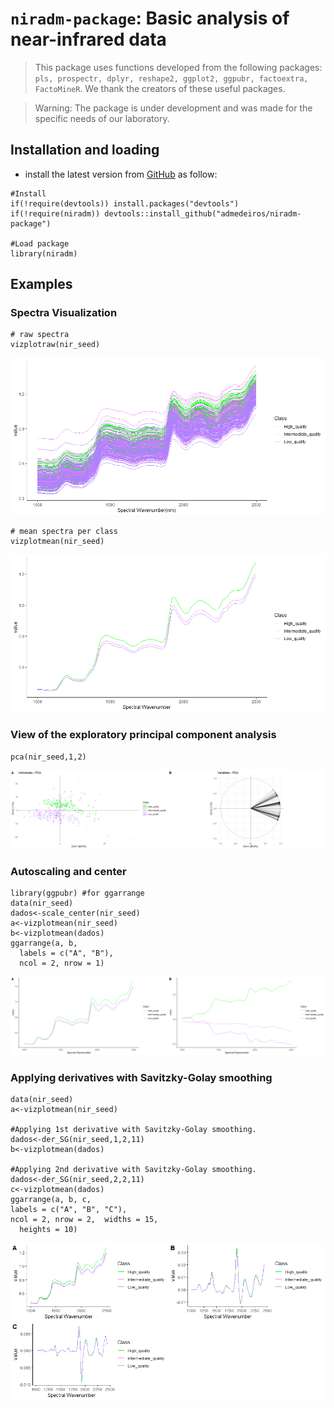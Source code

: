 
`niradm-package`: Basic analysis of near-infrared data
====================================================

> This package uses functions developed from the following packages:
> `pls, prospectr, dplyr, reshape2, ggplot2, ggpubr, factoextra,  FactoMineR`.
> We thank the creators of these useful packages.

> Warning: The package is under development and was made for the
> specific needs of our laboratory.

Installation and loading
------------------------

-   install the latest version from
    [GitHub](https://github.com/admedeiros/niradm-package) as follow:

<!-- -->

    #Install
    if(!require(devtools)) install.packages("devtools")
    if(!require(niradm)) devtools::install_github("admedeiros/niradm-package")

    #Load package
    library(niradm)

Examples
--------

### Spectra Visualization

    # raw spectra
    vizplotraw(nir_seed)

![](README_files/figure-gfm/unnamed-chunk-2-1.png)<!-- -->

    # mean spectra per class
    vizplotmean(nir_seed)

![](README_files/figure-gfm/unnamed-chunk-3-1.png)<!-- -->

### View of the exploratory principal component analysis

    pca(nir_seed,1,2)

![](README_files/figure-gfm/unnamed-chunk-4-1.png)<!-- -->

### Autoscaling and center

    library(ggpubr) #for ggarrange
    data(nir_seed)
    dados<-scale_center(nir_seed)
    a<-vizplotmean(nir_seed)
    b<-vizplotmean(dados)
    ggarrange(a, b,
      labels = c("A", "B"),
      ncol = 2, nrow = 1)

![](README_files/figure-gfm/unnamed-chunk-5-1.png)<!-- -->

### Applying derivatives with Savitzky-Golay smoothing

    data(nir_seed)
    a<-vizplotmean(nir_seed)

    #Applying 1st derivative with Savitzky-Golay smoothing.
    dados<-der_SG(nir_seed,1,2,11)
    b<-vizplotmean(dados)

    #Applying 2nd derivative with Savitzky-Golay smoothing.
    dados<-der_SG(nir_seed,2,2,11)
    c<-vizplotmean(dados)
    ggarrange(a, b, c, 
    labels = c("A", "B", "C"),
    ncol = 2, nrow = 2,  widths = 15,
      heights = 10)

![](README_files/figure-gfm/unnamed-chunk-6-1.png)<!-- -->
